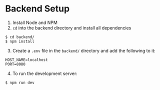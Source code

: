 # Backend Setup
1. Install Node and NPM
2. ``cd`` into the backend directory and install all dependencies
```
$ cd backend/
$ npm install
```

3. Create a `.env` file in the `backend/` directory and add the following to it:
```
HOST_NAME=localhost
PORT=8080
```

4. To run the development server:
```
$ npm run dev
```